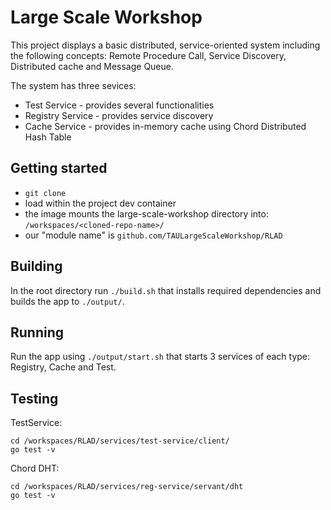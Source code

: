 # Large Scale Workshop

This project displays a basic distributed, service-oriented system including the following concepts: Remote Procedure Call, Service Discovery, Distributed cache and Message Queue.

The system has three sevices:
- Test Service - provides several functionalities
- Registry Service - provides service discovery
- Cache Service - provides in-memory cache using Chord Distributed Hash Table


## Getting started
- `git clone`
- load within the project dev container
- the image mounts the large-scale-workshop directory into: `/workspaces/<cloned-repo-name>/`
- our "module name" is `github.com/TAULargeScaleWorkshop/RLAD`

## Building
In the root directory run `./build.sh` that installs required dependencies and builds the app to `./output/`.

## Running
Run the app using `./output/start.sh` that starts 3 services of each type: Registry, Cache and Test.

## Testing
TestService:
```
cd /workspaces/RLAD/services/test-service/client/
go test -v
```
Chord DHT:
```
cd /workspaces/RLAD/services/reg-service/servant/dht
go test -v
```